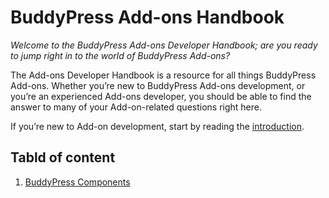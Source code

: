 # BuddyPress Add-ons Handbook

_Welcome to the BuddyPress Add-ons Developer Handbook; are you ready to jump right in to the world of BuddyPress Add-ons?_

The Add-ons Developer Handbook is a resource for all things BuddyPress Add-ons. Whether you’re new to BuddyPress Add-ons development, or you’re an experienced Add-ons developer, you should be able to find the answer to many of your Add-on-related questions right here.

If you’re new to Add-on development, start by reading the [introduction](./introduction/README.md).

## Tabld of content

1. [BuddyPress Components](./component/README.md)
